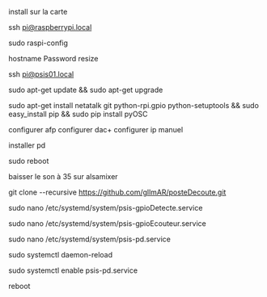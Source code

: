 install sur la carte

ssh pi@raspberrypi.local

sudo raspi-config

hostname
Password
resize

ssh pi@psis01.local


sudo apt-get update && sudo apt-get upgrade

sudo apt-get install netatalk git python-rpi.gpio python-setuptools &&
sudo easy_install pip &&
sudo pip install pyOSC

configurer afp
configurer dac+
configurer ip manuel

installer pd


sudo reboot

baisser le son à 35 sur alsamixer


git clone --recursive https://github.com/gllmAR/posteDecoute.git


sudo nano /etc/systemd/system/psis-gpioDetecte.service

sudo nano /etc/systemd/system/psis-gpioEcouteur.service

sudo nano /etc/systemd/system/psis-pd.service


sudo systemctl daemon-reload

sudo systemctl enable psis-pd.service

reboot
